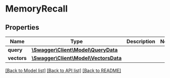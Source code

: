 # MemoryRecall

## Properties
Name | Type | Description | Notes
------------ | ------------- | ------------- | -------------
**query** | [**\Swagger\Client\Model\QueryData**](QueryData.md) |  | 
**vectors** | [**\Swagger\Client\Model\VectorsData**](VectorsData.md) |  | 

[[Back to Model list]](../../README.md#documentation-for-models) [[Back to API list]](../../README.md#documentation-for-api-endpoints) [[Back to README]](../../README.md)

